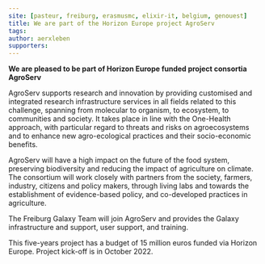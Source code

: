 ```yaml
---
site: [pasteur, freiburg, erasmusmc, elixir-it, belgium, genouest]
title: We are part of the Horizon Europe project AgroServ
tags:
author: aerxleben
supporters:
---
```


**We are pleased to be part of Horizon Europe funded project consortia AgroServ**

AgroServ supports research and innovation by providing customised and integrated research infrastructure services in all fields related to this challenge, spanning from molecular to organism, to ecosystem, to communities and society. It takes place in line with the One-Health approach, with particular regard to threats and risks on agroecosystems and to enhance new agro-ecological practices and their socio-economic benefits. 

AgroServ will have a high impact on the future of the food system, preserving biodiversity and reducing the impact of agriculture on climate. The consortium will work closely with partners from the society, farmers, industry, citizens and policy makers, through living labs and towards the establishment of evidence-based policy, and co-developed practices in agriculture.

The Freiburg Galaxy Team will join AgroServ and provides the Galaxy infrastructure and support, user support, and training.

This five-years project has a budget of 15 million euros funded via Horizon Europe. Project kick-off is in October 2022.
